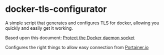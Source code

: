 # docker-tls-configurator

A simple script that generates and configures TLS for docker, allowing you quickly and easily get it working.

Based upon this document: [Protect the Docker daemon socket](https://docs.docker.com/engine/security/https/)

Configures the right things to allow easy connection from [Portainer.io](https://www.portainer.io/)
